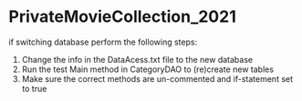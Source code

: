 # PrivateMovieCollection_2021

if switching database perform the following steps:
1. Change the info in the DataAcess.txt file to the new database
2. Run the test Main method in CategoryDAO to (re)create new tables
3. Make sure the correct methods are un-commented and if-statement set to true
